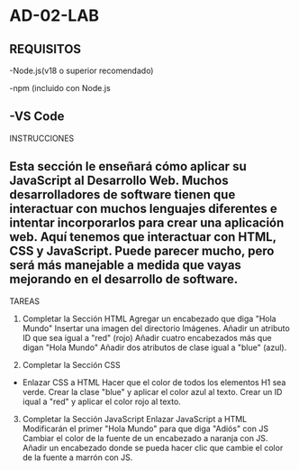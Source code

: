 # AD-02-LAB
REQUISITOS
------------------------------------
-Node.js(v18 o superior recomendado)

-npm (incluido con Node.js

-VS Code
--------------------------------------
INSTRUCCIONES

Esta sección le enseñará cómo aplicar su JavaScript al Desarrollo Web. Muchos desarrolladores de software tienen que interactuar con muchos lenguajes diferentes e intentar incorporarlos para crear una aplicación web. Aquí tenemos que interactuar con HTML, CSS y JavaScript. Puede parecer mucho, pero será más manejable a medida que vayas mejorando en el desarrollo de software.
---------------------------------------
TAREAS
1. Completar la Sección HTML
Agregar un encabezado que diga "Hola Mundo"
Insertar una imagen del directorio Imágenes.
Añadir un atributo ID que sea igual a "red" (rojo)
Añadir cuatro encabezados más que digan "Hola Mundo"
Añadir dos atributos de clase igual a "blue" (azul).

2. Completar la Sección CSS
* Enlazar CSS a HTML
Hacer que el color de todos los elementos H1 sea verde.
Crear la clase "blue" y aplicar el color azul al texto.
Crear un ID iqual a "red" y aplicar el color rojo al texto.

3. Completar la Sección JavaScript
Enlazar JavaScript a HTML
Modificarán el primer "Hola Mundo" para que diga "Adiós" con JS
Cambiar el color de la fuente de un encabezado a naranja con JS.
Añadir un encabezado donde se pueda hacer clic que cambie el color de la fuente a marrón con JS.
